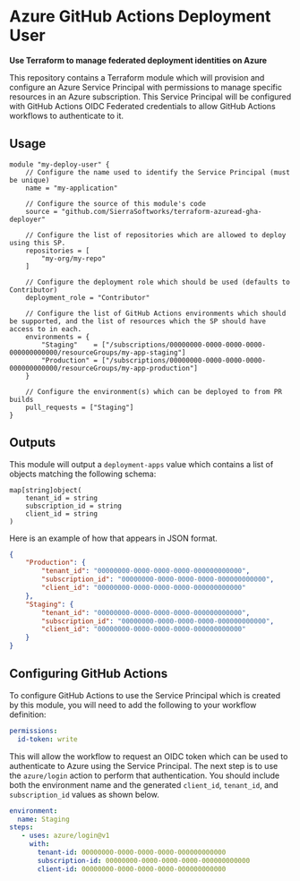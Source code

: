 # Azure GitHub Actions Deployment User
**Use Terraform to manage federated deployment identities on Azure**

This repository contains a Terraform module which will provision and configure
an Azure Service Principal with permissions to manage specific resources in an
Azure subscription. This Service Principal will be configured with GitHub Actions
OIDC Federated credentials to allow GitHub Actions workflows to authenticate to it.

## Usage
```hcl
module "my-deploy-user" {
    // Configure the name used to identify the Service Principal (must be unique)
    name = "my-application"

    // Configure the source of this module's code
    source = "github.com/SierraSoftworks/terraform-azuread-gha-deployer"

    // Configure the list of repositories which are allowed to deploy using this SP.
    repositories = [
        "my-org/my-repo"
    ]

    // Configure the deployment role which should be used (defaults to Contributor)
    deployment_role = "Contributor"

    // Configure the list of GitHub Actions environments which should be supported, and the list of resources which the SP should have access to in each.
    environments = {
        "Staging"    = ["/subscriptions/00000000-0000-0000-0000-000000000000/resourceGroups/my-app-staging"]
        "Production" = ["/subscriptions/00000000-0000-0000-0000-000000000000/resourceGroups/my-app-production"]
    }

    // Configure the environment(s) which can be deployed to from PR builds
    pull_requests = ["Staging"]
}
```

## Outputs
This module will output a `deployment-apps` value which contains a list of
objects matching the following schema:

```hcl
map[string]object(
    tenant_id = string
    subscription_id = string
    client_id = string
)
```

Here is an example of how that appears in JSON format.
```json
{
    "Production": {
        "tenant_id": "00000000-0000-0000-0000-000000000000",
        "subscription_id": "00000000-0000-0000-0000-000000000000",
        "client_id": "00000000-0000-0000-0000-000000000000"
    },
    "Staging": {
        "tenant_id": "00000000-0000-0000-0000-000000000000",
        "subscription_id": "00000000-0000-0000-0000-000000000000",
        "client_id": "00000000-0000-0000-0000-000000000000"
    }
}
```

## Configuring GitHub Actions
To configure GitHub Actions to use the Service Principal which is created by this
module, you will need to add the following to your workflow definition:

```yaml
permissions:
  id-token: write
```

This will allow the workflow to request an OIDC token which can be used to authenticate
to Azure using the Service Principal. The next step is to use the `azure/login` action
to perform that authentication. You should include both the environment name and the 
generated `client_id`, `tenant_id`, and `subscription_id` values as shown below.

```yaml
environment:
  name: Staging
steps:
   - uses: azure/login@v1
     with:
       tenant-id: 00000000-0000-0000-0000-000000000000
       subscription-id: 00000000-0000-0000-0000-000000000000
       client-id: 00000000-0000-0000-0000-000000000000
```